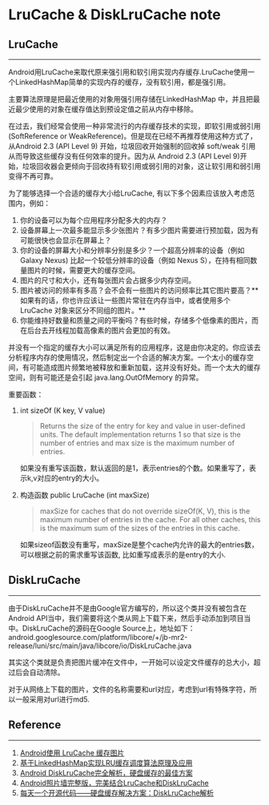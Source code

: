 # LruCache & DiskLruCache note


## LruCache

---

Android用LruCache来取代原来强引用和软引用实现内存缓存.LruCache使用一个LinkedHashMap简单的实现内存的缓存，没有软引用，都是强引用。

主要算法原理是把最近使用的对象用强引用存储在LinkedHashMap 中，并且把最近最少使用的对象在缓存值达到预设定值之前从内存中移除。

在过去，我们经常会使用一种非常流行的内存缓存技术的实现，即软引用或弱引用 (SoftReference or WeakReference)。但是现在已经不再推荐使用这种方式了，从Android 2.3 (API Level 9) 开始，垃圾回收开始强制的回收掉 soft/weak 引用 从而导致这些缓存没有任何效率的提升。因为从 Android 2.3 (API Level 9)开始，垃圾回收器会更倾向于回收持有软引用或弱引用的对象，这让软引用和弱引用变得不再可靠。

为了能够选择一个合适的缓存大小给LruCache, 有以下多个因素应该放入考虑范围内，例如：

1. 你的设备可以为每个应用程序分配多大的内存？
2. 设备屏幕上一次最多能显示多少张图片？有多少图片需要进行预加载，因为有可能很快也会显示在屏幕上？
3. 你的设备的屏幕大小和分辨率分别是多少？一个超高分辨率的设备（例如 Galaxy Nexus) 比起一个较低分辨率的设备（例如 Nexus S），在持有相同数量图片的时候，需要更大的缓存空间。
4. 图片的尺寸和大小，还有每张图片会占据多少内存空间。
5. 图片被访问的频率有多高？会不会有一些图片的访问频率比其它图片要高？** 如果有的话，你也许应该让一些图片常驻在内存当中，或者使用多个LruCache 对象来区分不同组的图片。**
6. 你能维持好数量和质量之间的平衡吗？有些时候，存储多个低像素的图片，而在后台去开线程加载高像素的图片会更加的有效。

并没有一个指定的缓存大小可以满足所有的应用程序，这是由你决定的。你应该去分析程序内存的使用情况，然后制定出一个合适的解决方案。一个太小的缓存空间，有可能造成图片频繁地被释放和重新加载，这并没有好处。而一个太大的缓存空间，则有可能还是会引起 java.lang.OutOfMemory 的异常。

重要函数：

1. int sizeOf (K key, V value)

	>Returns the size of the entry for key and value in user-defined units. The default implementation returns 1 so that size is the number of entries and max size is the maximum number of entries.
	
	如果没有重写该函数，默认返回的是1，表示entries的个数。如果重写了，表示k,v对应的entry的大小。

1. 构造函数 public LruCache (int maxSize)

	>maxSize for caches that do not override sizeOf(K, V), this is the maximum number of entries in the cache. For all other caches, this is the maximum sum of the sizes of the entries in this cache.
	
	如果sizeof函数没有重写，maxSize是整个cache内允许的最大的entries数，可以根据之前的需求重写该函数, 比如重写成表示的是entry的大小.



## DiskLruCache

---

由于DiskLruCache并不是由Google官方编写的，所以这个类并没有被包含在Android API当中，我们需要将这个类从网上下载下来，然后手动添加到项目当中。DiskLruCache的源码在Google Source上，地址如下： android.googlesource.com/platform/libcore/+/jb-mr2-release/luni/src/main/java/libcore/io/DiskLruCache.java

其实这个类就是负责把图片缓冲在文件中，一开始可以设定文件缓存的总大小，超过后会自动清除。

对于从网络上下载的图片，文件的名称需要和url对应，考虑到url有特殊字符，所以一般采用对url进行md5.



## Reference

---

1. [Android使用 LruCache 缓存图片](http://www.bdqn.cn/news/201307/10432.shtml)
1. [基于LinkedHashMap实现LRU缓存调度算法原理及应用](http://www.eoeandroid.com/thread-278540-1-1.html)
1. [Android DiskLruCache完全解析，硬盘缓存的最佳方案](http://blog.csdn.net/guolin_blog/article/details/28863651)
1. [Android照片墙完整版，完美结合LruCache和DiskLruCache](http://blog.csdn.net/fangzhibin4712/article/details/38823533)
1. [每天一个开源代码——硬盘缓存解决方案：DiskLruCache解析](http://www.eoeandroid.com/forum.php?mod=viewthread&tid=541478)
